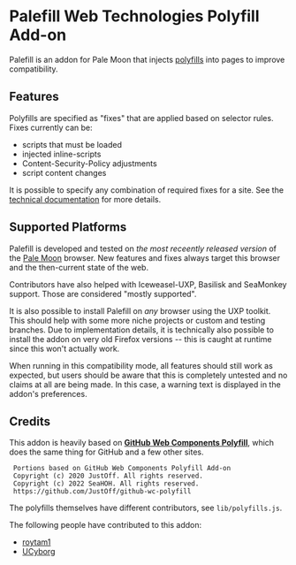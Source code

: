 # Palefill Web Technologies Polyfill Add-on

Palefill is an addon for Pale Moon that injects [polyfills](https://en.wikipedia.org/wiki/Polyfill_(programming))
into pages to improve compatibility.

## Features

Polyfills are specified as "fixes" that are applied based on selector rules. Fixes currently can be:

  * scripts that must be loaded
  * injected inline-scripts
  * Content-Security-Policy adjustments
  * script content changes

It is possible to specify any combination of required fixes for a site. See the [technical documentation](rules.md)
for more details.

## Supported Platforms

Palefill is developed and tested on *the most receently released version* of the [Pale Moon](https://www.palemoon.org/) browser.
New features and fixes always target this browser and the then-current state of the web.

Contributors have also helped with Iceweasel-UXP, Basilisk and SeaMonkey support. Those are considered "mostly supported".

It is also possible to install Palefill on *any* browser using the UXP toolkit. This should help with some more niche
projects or custom and testing branches. Due to implementation details, it is technically also possible to install the
addon on very old Firefox versions -- this is caught at runtime since this won't actually work.

When running in this compatibility mode, all features should still work as expected, but users should be aware that this
is completely untested and no claims at all are being made. In this case, a warning text is displayed in the addon's preferences.

## Credits

This addon is heavily based on [**GitHub Web Components Polyfill**](https://github.com/JustOff/github-wc-polyfill),
which does the same thing for GitHub and a few other sites.
```
 Portions based on GitHub Web Components Polyfill Add-on
 Copyright (c) 2020 JustOff. All rights reserved.
 Copyright (c) 2022 SeaHOH. All rights reserved.
 https://github.com/JustOff/github-wc-polyfill
```

The polyfills themselves have different contributors, see `lib/polyfills.js`.

The following people have contributed to this addon:

  * [roytam1](https://github.com/roytam1)
  * [UCyborg](https://github.com/UCyborg)

